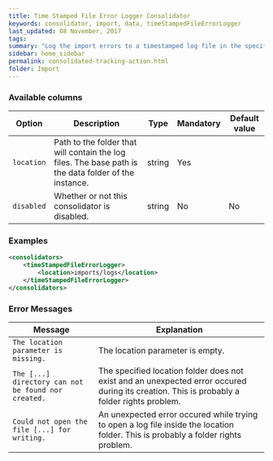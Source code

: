 ```yaml
---
title: Time Stamped File Error Logger Consolidator
keywords: consolidator, import, data, timeStampedFileErrorLogger
last_updated: 08 November, 2017
tags:
summary: "Log the import errors to a timestamped log file in the specified folder."
sidebar: home_sidebar
permalink: consolidated-tracking-action.html
folder: Import
---
```



### Available columns

Option | Description | Type | Mandatory | Default value
--- | --- | --- | --- | ---
`location` | Path to the folder that will contain the log files. The base path is the data folder of the instance.|	string | Yes	
`disabled` | Whether or not this consolidator is disabled.|	string | No | No


### Examples

```xml 
<consolidators>
	<timeStampedFileErrorLogger>
		<location>imports/logs</location>
	</timeStampedFileErrorLogger>
</consolidators>
```

### Error Messages

Message | Explanation
---- | ----
`The location parameter is missing.` | The location parameter is empty.
`The [...] directory can not be found nor created.` | The specified location folder does not exist and an unexpected error occured during its creation. This is probably a folder rights problem.
`Could not open the file [...] for writing.` | An unexpected error occured while trying to open a log file inside the location folder. This is probably a folder rights problem.